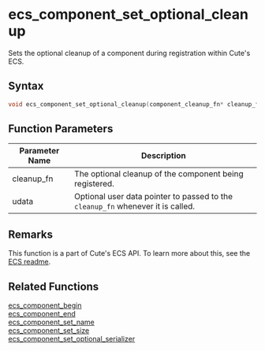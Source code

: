 # ecs_component_set_optional_cleanup

Sets the optional cleanup of a component during registration within Cute's ECS.

## Syntax

```cpp
void ecs_component_set_optional_cleanup(component_cleanup_fn* cleanup_fn, void* udata = NULL);
```

## Function Parameters

Parameter Name | Description
--- | ---
cleanup_fn | The optional cleanup of the component being registered.
udata | Optional user data pointer to passed to the `cleanup_fn` whenever it is called.

## Remarks

This function is a part of Cute's ECS API. To learn more about this, see the [ECS readme](https://github.com/RandyGaul/cute_framework/blob/master/docs/ecs/README.md).

## Related Functions

[ecs_component_begin](https://github.com/RandyGaul/cute_framework/blob/master/docs/ecs/ecs_component_begin.md)  
[ecs_component_end](https://github.com/RandyGaul/cute_framework/blob/master/docs/ecs/ecs_component_end.md)  
[ecs_component_set_name](https://github.com/RandyGaul/cute_framework/blob/master/docs/ecs/ecs_component_set_name.md)  
[ecs_component_set_size](https://github.com/RandyGaul/cute_framework/blob/master/docs/ecs/ecs_component_set_size.md)  
[ecs_component_set_optional_serializer](https://github.com/RandyGaul/cute_framework/blob/master/docs/ecs/ecs_component_set_optional_serializer.md)  
